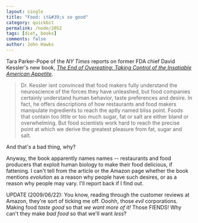 ```yaml
---
layout: single 
title: "Food: it&#39;s so good" 
category: quickbit
permalink: /node/2052
tags: [diet, books] 
comments: false 
author: John Hawks 
---
```


Tara Parker-Pope of the <i>NY Times</i> reports on former FDA chief David Kessler's new book, <a href="http://www.amazon.com/gp/product/1605297852?ie=UTF8&tag=johnhawksanth-20&linkCode=as2&camp=1789&creative=390957&creativeASIN=1605297852"><i>The End of Overeating: Taking Control of the Insatiable American Appetite</i></a>. 

<blockquote>Dr. Kessler isnt convinced that food makers fully understand the neuroscience of the forces they have unleashed, but food companies certainly understand human behavior, taste preferences and desire. In fact, he offers descriptions of how restaurants and food makers manipulate ingredients to reach the aptly named bliss point. Foods that contain too little or too much sugar, fat or salt are either bland or overwhelming. But food scientists work hard to reach the precise point at which we derive the greatest pleasure from fat, sugar and salt.</blockquote>

And that's a bad thing, why?

Anyway, the book apparently names names -- restaurants and food producers that exploit human biology to make their food delicious, if fattening. I can't tell from the article or the Amazon page whether the book mentions <i>evolution</i> as a reason why people have such desires, or as a reason why people may vary. I'll report back if I find out. 

UPDATE (2009/06/22): You know, reading through the customer reviews at Amazon, they're sort of ticking me off. Ooohh, those <i>evil</i> corporations. Making food <i>taste good</i> so that <i>we want more of it!</i> Those FIENDS! Why can't they make <i>bad food</i> so that we'll want <i>less</i>?





